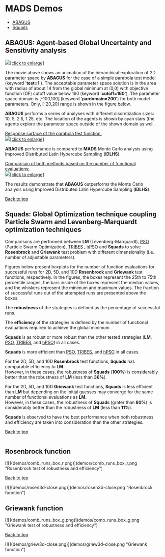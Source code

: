 <div class="animatescroll"><a name="demos:top" id="demos:top"></a>

# **MADS** Demos

*   [ABAGUS](#abagus-agent-based-global-uncertainty-and-sensitivity-analysis)
*   [Squads](#squads-global-optimization-technique-coupling-particle-swarm-and-levenberg-marquardt-optimization-techniques)

## <a name="demos:ABAGUS" id="ABAGUS"></a>**ABAGUS**: Agent-based Global Uncertainty and Sensitivity analysis

[![](animations/abagus-opt.gif)[click to enlarge]](animations/abagus-opt.gif "ABAGUS animation")

The movie above shows an animation of the hierarchical еxploration of 2D parameter space by **ABAGUS** for the case of a simple parabola test model (keyword '**test=1**'). The acceptable parameter space solution is in the area with radius of about 14 from the global minimum at (0,0) with objective function (OF) cutoff value below 160 (keyword '**cutoff=160**'). The parameter space domain is [-100,100] (keyword '**pardomain=200**') for both model parameters. Only, [-20,20] range is shown in the figure below.

**ABAGUS** performs a series of analyses with different discretization sizes: 10, 5, 2.5, 1.25, etc. The location of the agents is shown by cyan stars (the agents explore the parameter space outside of the shown domain as well.

[Response surface of the parabola test function:  
![](demos/parabola3d.png)[click to enlarge]](demos/parabola3d.png "Parabola test function")

**ABAGUS** performance is compared to **MADS** Monte Carlo analysis using Improved Distributed Latin Hypercube Sampling (**IDLHS**).

[Comparison of both methods based on the number of functional evaluations:  
![](demos/convergence_00.png)[click to enlarge]](demos/convergence_00.png "ABAGUS & Montel Carlo convergence")

The results demonstrate that **ABAGUS** outperforms the Monte Carlo analysis using Improved Distributed Latin Hypercube Sampling (**IDLHS**).

[Back to top](#mads-demos)

## <a name="demos:Squads" id="Squads"></a>**Squads**: Global Optimization technique coupling Particle Swarm and Levenberg-Marquardt optimization techniques

Comparisons are performed between **LM** (Levenberg-Marquardt), [PSO](http://clerc.maurice.free.fr/pso/) (Particle Swarm Optimization), [TRIBES](http://www.particleswarm.info/Tribes_2006_Cooren.pdf) , [hPSO](http://www.mathworks.com/matlabcentral/fileexchange/6497-hybrid-particle-swarm-optimization/content/hPSOoptions.m) and **Squads** to solve **Rosenbrock** and **Griewank** test problem with different dimensionality (i.e. number of adjustable parameters).

Figures below present boxplots for the number of function evaluations for successful runs for 2D, 5D, and 10D **Rosenbrock** and **Griewank** test functions, respectively. In the figures, the boxes represent the 25th to 75th percentile ranges, the bars inside of the boxes represent the median values, and the whiskers represent the minimum and maximum values. The fraction of successful runs out of the attempted runs are presented above the boxes.

The **robustness** of the strategies is defined as the percentage of successful runs.

The **efficiency** of the strategies is defined by the number of functional evaluations required to achieve the global minimum.

**Squads** is as robust or more robust than the other tested strategies (**LM**, [PSO](http://clerc.maurice.free.fr/pso/), [TRIBES](http://www.particleswarm.info/Tribes_2006_Cooren.pdf), and [hPSO](http://www.mathworks.com/matlabcentral/fileexchange/6497-hybrid-particle-swarm-optimization/content/hPSOoptions.m)) in all cases.

**Squads** is more efficient than [PSO](http://clerc.maurice.free.fr/pso/), [TRIBES](http://www.particleswarm.info/Tribes_2006_Cooren.pdf), and [hPSO](http://www.mathworks.com/matlabcentral/fileexchange/6497-hybrid-particle-swarm-optimization/content/hPSOoptions.m) in all cases.

For the 2D, 5D, and 10D **Rosenbrock** test functions, **Squads** has comparable efficiency to **LM**.  
However, in these cases, the robustness of **Squads** (**100%**) is considerably better than the robustness of **LM** (less than **36%**).

For the 2D, 5D, and 10D **Griewank** test functions, **Squads** is less efficient than **LM** but depending on the initial guesses may converge for the same number of functional evaluations as **LM**.  
However, in these cases, the robustness of **Squads** (grater than **80%**) is considerably better than the robustness of **LM** (less than **11%**).

**Squads** is observed to have the best performance when both robustness and efficiency are taken into consideration than the other strategies.

[Back to top](#mads-demos)

<div width="100%" style="float:left">

## **Rosenbrock** function

<div width="50%" style="float:left">[![](demos/comb_runs_box_r.png)](demos/comb_runs_box_r.png "Rosenbrock test of robustness and efficiency")

[Back to top](#mads-demos)

</div>

<div width="50%" style="float:left">[![](demos/rosen3d-close.png)](demos/rosen3d-close.png "Rosenbrock function")</div>

</div>

<div width="100%" style="float:left">

## **Griewank** function

<div width="50%" style="float:left">[![](demos/comb_runs_box_g.png)](demos/comb_runs_box_g.png "Griewank test of robustness and efficiency")

[Back to top](#mads-demos)

</div>

<div width="50%" style="float:left">[![](demos/griew3d-close.png)](demos/griew3d-close.png "Griewank function")</div>

</div>

</div>

<script type="text/javascript"><!-- hide from old browsers // if( window.top.location.href == window.self.location.href ) // location.replace("http://mads.lanl.gov/index.html?download"); // end hide --></script>
